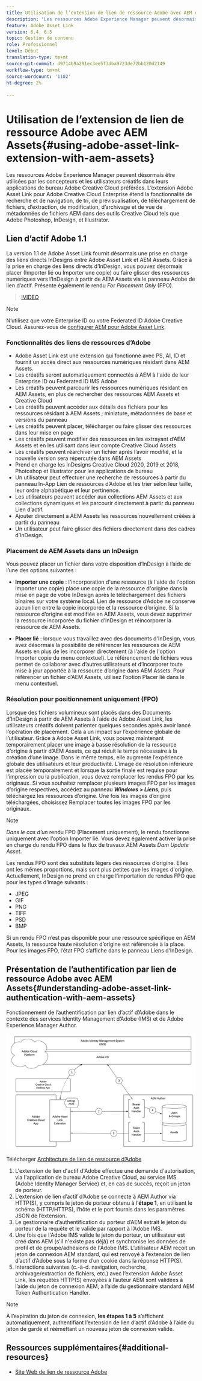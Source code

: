 ```yaml
---
title: Utilisation de l’extension de lien de ressource Adobe avec AEM Assets
description: 'Les ressources Adobe Experience Manager peuvent désormais être utilisées par les concepteurs et les utilisateurs créatifs dans leurs applications de bureau Adobe Creative Cloud préférées. L’extension Adobe Asset Link pour Adobe Creative Cloud Enterprise étend la fonctionnalité de recherche et de navigation, de tri, de prévisualisation, de téléchargement de fichiers, d’extraction, de modification, d’archivage et de vue de métadonnées de fichiers AEM dans des outils Creative Cloud tels que Adobe Photoshop, InDesign,  et Illustrator. '
feature: Adobe Asset Link
version: 6.4, 6.5
topic: Gestion de contenu
role: Professionnel
level: Début
translation-type: tm+mt
source-git-commit: d9714b9a291ec3ee5f3dba9723de72bb120d2149
workflow-type: tm+mt
source-wordcount: '1102'
ht-degree: 2%

---
```



# Utilisation de l’extension de lien de ressource Adobe avec AEM Assets{#using-adobe-asset-link-extension-with-aem-assets}

Les ressources Adobe Experience Manager peuvent désormais être utilisées par les concepteurs et les utilisateurs créatifs dans leurs applications de bureau Adobe Creative Cloud préférées. L’extension Adobe Asset Link pour Adobe Creative Cloud Enterprise étend la fonctionnalité de recherche et de navigation, de tri, de prévisualisation, de téléchargement de fichiers, d’extraction, de modification, d’archivage et de vue de métadonnées de fichiers AEM dans des outils Creative Cloud tels que Adobe Photoshop, InDesign,  et Illustrator.


## Lien d’actif Adobe 1.1

La version 1.1 de Adobe Asset Link fournit désormais une prise en charge des liens directs InDesigns entre Adobe Asset Link et AEM Assets. Grâce à la prise en charge des liens directs d’InDesign, vous pouvez désormais placer (Importer lié ou Importer une copie) ou faire glisser des ressources numériques vers l’InDesign à partir de AEM Assets via le panneau Adobe de lien d’actif. Présente également le rendu *For Placement Only* (FPO).

>[!VIDEO](https://video.tv.adobe.com/v/28988/?quality=12&learn=on)

>[!NOTE]
>
>N’utilisez que votre Enterprise ID ou votre Federated ID Adobe Creative Cloud. Assurez-vous de [configurer AEM pour Adobe Asset Link](https://helpx.adobe.com/fr/enterprise/admin-guide.html/enterprise/using/adobe-asset-link.ug.html).


### Fonctionnalités des liens de ressources d’Adobe

* Adobe Asset Link est une extension qui fonctionne avec PS, AI, ID et fournit un accès direct aux ressources numériques résidant dans AEM Assets.
* Les créatifs seront automatiquement connectés à AEM à l&#39;aide de leur Enterprise ID ou Federated ID IMS Adobe
* Les créatifs peuvent parcourir les ressources numériques résidant en AEM Assets, en plus de rechercher des ressources AEM Assets et Creative Cloud
* Les créatifs peuvent accéder aux détails des fichiers pour les ressources résidant à AEM Assets ; miniature, métadonnées de base et versions du panneau
* Les créatifs peuvent placer, télécharger ou faire glisser des ressources dans leur mise en page
* Les créatifs peuvent modifier des ressources en les extrayant d’AEM Assets et en les utilisant dans leur compte Creative Cloud Assets
* Les créatifs peuvent réarchiver un fichier après l’avoir modifié, et la nouvelle version sera répercutée dans AEM Assets
* Prend en charge les InDesigns Creative Cloud 2020, 2019 et 2018, Photoshop et Illustrator pour les applications de bureau
* Un utilisateur peut effectuer une recherche de ressources à partir du panneau In-App Lien de ressources d’Adobe et les trier selon leur taille, leur ordre alphabétique et leur pertinence.
* Les utilisateurs peuvent accéder aux collections AEM Assets et aux collections dynamiques et les parcourir directement à partir du panneau Lien d’actif.
* Ajouter directement à AEM Assets les ressources nouvellement créées à partir du panneau
* Un utilisateur peut faire glisser des fichiers directement dans des cadres d’InDesign.

### Placement de AEM Assets dans un InDesign

Vous pouvez placer un fichier dans votre disposition d’InDesign à l’aide de l’une des options suivantes :

* **Importer une copie**  : l&#39;incorporation d&#39;une ressource (à l&#39;aide de l&#39;option Importer une copie) place une copie de la ressource d&#39;origine dans la mise en page de votre InDesign après le téléchargement des fichiers binaires sur votre système local. Lien de ressource d’Adobe ne conserve aucun lien entre la copie incorporée et la ressource d’origine. Si la ressource d’origine est modifiée en AEM Assets, vous devez supprimer la ressource incorporée du fichier d’InDesign et réincorporer la ressource de AEM Assets.

* **Placer lié**  : lorsque vous travaillez avec des documents d&#39;InDesign, vous avez désormais la possibilité de référencer les ressources de AEM Assets en plus de les incorporer directement (à l&#39;aide de l&#39;option Importer copie du menu contextuel). Le référencement de fichiers vous permet de collaborer avec d’autres utilisateurs et d’incorporer toute mise à jour apportée à la ressource d’origine dans AEM Assets. Pour référencer un fichier d’AEM Assets, utilisez l’option Placer lié dans le menu contextuel.

### Résolution pour positionnement uniquement (FPO)

Lorsque des fichiers volumineux sont placés dans des Documents d’InDesign à partir de AEM Assets à l’aide de Adobe Asset Link, les utilisateurs créatifs doivent patienter quelques secondes après avoir lancé l’opération de placement. Cela a un impact sur l’expérience globale de l’utilisateur. Grâce à Adobe Asset Link, vous pouvez maintenant temporairement placer une image à basse résolution de la ressource d’origine à partir d’AEM Assets, ce qui réduit le temps nécessaire à la création d’une image. Dans le même temps, elle augmente l’expérience globale des utilisateurs et leur productivité. L’image de résolution inférieure est placée temporairement et lorsque la sortie finale est requise pour l’impression ou la publication, vous devez remplacer les rendus FPO par les originaux. Si vous souhaitez remplacer plusieurs images FPO par les images d’origine respectives, accédez au panneau **_Windows > Liens_**, puis téléchargez les ressources d’origine. Une fois les images d’origine téléchargées, choisissez Remplacer toutes les images FPO par les originaux.

>[!NOTE]
>
> *Dans le cas d’un* rendu FPO (Placement uniquement), le rendu fonctionne uniquement avec l’option Importer lié. Vous devez également activer la prise en charge du rendu FPO dans le flux de travaux AEM Assets *Dam Update Asset*.

Les rendus FPO sont des substituts légers des ressources d’origine. Elles ont les mêmes proportions, mais sont plus petites que les images d&#39;origine. Actuellement, InDesign ne prend en charge l’importation de rendus FPO que pour les types d’image suivants :

* JPEG
* GIF
* PNG
* TIFF
* PSD
* BMP

Si un rendu FPO n’est pas disponible pour une ressource spécifique en AEM Assets, la ressource haute résolution d’origine est référencée à la place. Pour les images FPO, l’état FPO s’affiche dans le panneau Liens d’InDesign.

## Présentation de l’authentification par lien de ressource Adobe avec AEM Assets{#understanding-adobe-asset-link-authentication-with-aem-assets}

Fonctionnement de l’authentification par lien d’actif d’Adobe dans le contexte des services Identity Management d’Adobe (IMS) et de Adobe Experience Manager Author.

![Architecture des liens de ressources d’Adobe](assets/adobe-asset-link-article-understand.png)

Télécharger [Architecture de lien de ressource d’Adobe](assets/adobe-asset-link-article-understand-1.png)

1. L&#39;extension de lien d&#39;actif d&#39;Adobe effectue une demande d&#39;autorisation, via l&#39;application de bureau Adobe Creative Cloud, au service IMS (Adobe Identity Manager Service) et, en cas de succès, reçoit un jeton de porteur.
2. L’extension de lien d’actif d’Adobe se connecte à AEM Author via HTTP(S), y compris le jeton de porteur obtenu à l’**étape 1**, en utilisant le schéma (HTTP/HTTPS), l’hôte et le port fournis dans les paramètres JSON de l’extension.
3. Le gestionnaire d’authentification du porteur d’AEM extrait le jeton du porteur de la requête et le valide par rapport à l’Adobe IMS.
4. Une fois que l&#39;Adobe IMS valide le jeton du porteur, un utilisateur est créé dans AEM (s&#39;il n&#39;existe pas déjà) et synchronise les données de profil et de groupe/adhésions de l&#39;Adobe IMS. L’utilisateur AEM reçoit un jeton de connexion AEM standard, qui est renvoyé à l’extension de lien d’actif d’Adobe sous la forme d’un cookie dans la réponse HTTP(S).
5. Interactions suivantes (c.-à-d. navigation, recherche, archivage/extraction de fichiers, etc.) avec l’extension Adobe Asset Link, les requêtes HTTP(S) envoyées à l’auteur AEM sont validées à l’aide du jeton de connexion AEM, à l’aide du gestionnaire standard AEM Token Authentication Handler.

>[!NOTE]
>
>À l’expiration du jeton de connexion, **les étapes 1 à 5** s’affichent automatiquement, authentifiant l’extension de lien d’actif d’Adobe à l’aide du jeton de garde et réémettant un nouveau jeton de connexion valide.

## Ressources supplémentaires{#additional-resources}

* [Site Web de lien de ressource Adobe](https://www.adobe.com/creativecloud/business/enterprise/adobe-asset-link.html)